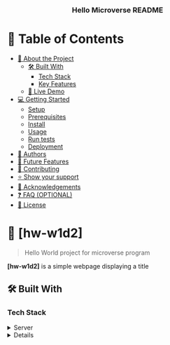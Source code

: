 <a name="readme-top"></a>

<div align="center">
  <br/>

  <h3><b>Hello Microverse README</b></h3>

</div>

# 📗 Table of Contents

- [📖 About the Project](#about-project)
  - [🛠 Built With](#built-with)
    - [Tech Stack](#tech-stack)
    - [Key Features](#key-features)
  - [🚀 Live Demo](#live-demo)
- [💻 Getting Started](#getting-started)
  - [Setup](#setup)
  - [Prerequisites](#prerequisites)
  - [Install](#install)
  - [Usage](#usage)
  - [Run tests](#run-tests)
  - [Deployment](#triangular_flag_on_post-deployment)
- [👥 Authors](#authors)
- [🔭 Future Features](#future-features)
- [🤝 Contributing](#contributing)
- [⭐️ Show your support](#support)
- [🙏 Acknowledgements](#acknowledgements)
- [❓ FAQ (OPTIONAL)](#faq)
- [📝 License](#license)

# 📖 [hw-w1d2] <a name="about-project"></a>

> Hello World project for microverse program

**[hw-w1d2]** is a simple webpage displaying a title

## 🛠 Built With <a name="built-with"></a>

### Tech Stack <a name="tech-stack"></a>

<details>
  <summary>Server</summary>
  <ul>
    <li><a href="https://developer.mozilla.org/en/docs/Learn/HTML">HTML</a></li>
    <li><a href="https://developer.mozilla.org/en/docs/Web/CSS">CSS</a></li>
  </ul>
</details>

<details>


### Key Features <a name="key-features"></a>

- **[Basic HTML structure]** showcasing the simplest webpage format with CSS styles

<p align="right">(<a href="#readme-top">back to top</a>)</p>

## 🚀 Live Demo <a name="live-demo"></a>

- [Live Demo](https://juniorgarciarodriguez.github.io/hw-w1d2/)

<p align="right">(<a href="#readme-top">back to top</a>)</p>

## 💻 Getting Started <a name="getting-started"></a>


To get a local copy up and running cloning this repo `git clone https://github.com/JuniorGarciaRodriguez/hw-w1d2.git`.

### Prerequisites

There are no known prerequisites to run this project. If you encounter any issues trying to run it, please feel
free to [open a ticket](../../issues/) to let me know and i will work on it to the best of my abilities

### Setup

Clone this repository to your desired folder:

```sh
  cd my-folder
  git clone https://github.com/JuniorGarciaRodriguez/hw-w1d2.git
```

### Usage

To run the project, open it in your browser of choice:


### Deployment

You can deploy this project using [github pages](https://docs.github.com/en/pages/quickstart)



<p align="right">(<a href="#readme-top">back to top</a>)</p>


## 👥 Authors <a name="authors"></a>

> Mention all of the collaborators of this project.

👤 **Author1**

- GitHub: [@J.Garcia](https://github.com/JuniorGarciaRodriguez)
- Twitter: [@J.Garcia](https://twitter.com/JGarciaGez)
- LinkedIn: [@J.Garcia](https://www.linkedin.com/in/junior-g-078143191/)

<p align="right">(<a href="#readme-top">back to top</a>)</p>

## 🔭 Future Features <a name="future-features"></a>

There is no future plans with this repo unless required in the microverse program

<p align="right">(<a href="#readme-top">back to top</a>)</p>

## 🤝 Contributing <a name="contributing"></a>

Although i'm not initially planning on building something out of this project, contributions, issues, and feature requests are welcome! 
Your ideas may trigger unplanned changes and further work on it.

Feel free to check the [issues page](../../issues/).

<p align="right">(<a href="#readme-top">back to top</a>)</p>

## ⭐️ Show your support <a name="support"></a>

If you like this project feel free to fork it and use it as a basic template for your own projects

<p align="right">(<a href="#readme-top">back to top</a>)</p>


## 🙏 Acknowledgments <a name="acknowledgements"></a>

I would like to thank Microverse for the opportunity and trust in giving me the chance to join this new path

<p align="right">(<a href="#readme-top">back to top</a>)</p>

<!-- LICENSE -->

## 📝 License <a name="license"></a>

This project is [MIT](./LICENSE) licensed.

<p align="right">(<a href="#readme-top">back to top</a>)</p>
